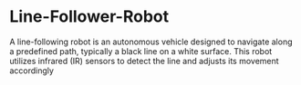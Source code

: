 # Line-Follower-Robot
A line-following robot is an autonomous vehicle designed to navigate along a predefined path, typically a black line on a white surface. This robot utilizes infrared (IR) sensors to detect the line and adjusts its movement accordingly
